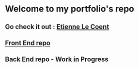 # Welcome to my portfolio's repo

## Go check it out : [Etienne Le Coent](https://etlecoent.github.io/portfolio/)


## [Front End repo](https://github.com/Deteri0n/portfolio/tree/master/frontend)

## Back End repo - Work in Progress
